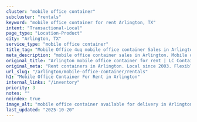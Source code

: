 ```yaml
---
cluster: "mobile office container"
subcluster: "rentals"
keyword: "mobile office container for rent Arlington, TX"
intent: "Transactional-Local"
page_type: "Location-Product"
city: "Arlington, TX"
service_type: "mobile office container"
title_tag: "Mobile Office 4uq mobile office container Sales in Arlington | LC Container"
meta_description: "mobile office container sales in Arlington. Mobile office containers for workspace solutions. Fast delivery, competitive pricing. Serving mobile office container area. Quote ID: BOU. Call (214) 524-4168 for your free quote today."
original_title: "Arlington mobile office container for rent | LC Container"
original_meta: "Rent containers in Arlington. Local since 2003. Flexible rental terms. Same-week delivery available. Get your free quote — call (214) 524-4168 today."
url_slug: "/arlington/mobile-office-container/rentals"
h1: "Mobile Office Container For Rent in Arlington"
internal_links: "/inventory"
priority: 3
notes: ""
noindex: true
image_alt: "mobile office container available for delivery in Arlington"
last_updated: "2025-10-20"
---
```


<!-- TODO: Add unique city/inventory copy, images, and internal links here. -->
